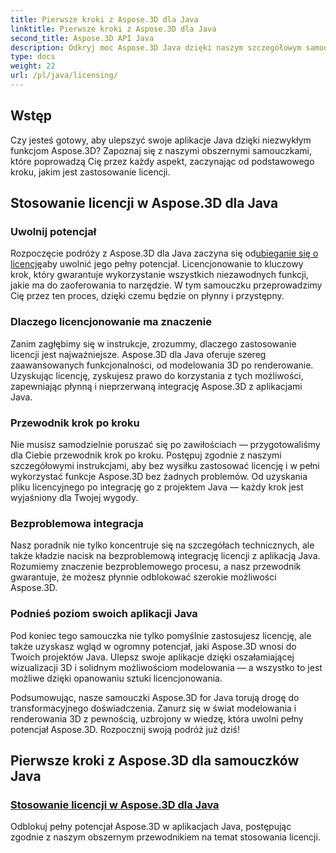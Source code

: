```yaml
---
title: Pierwsze kroki z Aspose.3D dla Java
linktitle: Pierwsze kroki z Aspose.3D dla Java
second_title: Aspose.3D API Java
description: Odkryj moc Aspose.3D Java dzięki naszym szczegółowym samouczkom. Dowiedz się, jak zastosować licencje, aby uwolnić pełne możliwości tego potężnego narzędzia Java.
type: docs
weight: 22
url: /pl/java/licensing/
---
```

## Wstęp

Czy jesteś gotowy, aby ulepszyć swoje aplikacje Java dzięki niezwykłym funkcjom Aspose.3D? Zapoznaj się z naszymi obszernymi samouczkami, które poprowadzą Cię przez każdy aspekt, zaczynając od podstawowego kroku, jakim jest zastosowanie licencji.

## Stosowanie licencji w Aspose.3D dla Java

### Uwolnij potencjał

 Rozpoczęcie podróży z Aspose.3D dla Java zaczyna się od[ubieganie się o licencję](./applying-license-in-aspose-3d/)aby uwolnić jego pełny potencjał. Licencjonowanie to kluczowy krok, który gwarantuje wykorzystanie wszystkich niezawodnych funkcji, jakie ma do zaoferowania to narzędzie. W tym samouczku przeprowadzimy Cię przez ten proces, dzięki czemu będzie on płynny i przystępny.

### Dlaczego licencjonowanie ma znaczenie

Zanim zagłębimy się w instrukcje, zrozummy, dlaczego zastosowanie licencji jest najważniejsze. Aspose.3D dla Java oferuje szereg zaawansowanych funkcjonalności, od modelowania 3D po renderowanie. Uzyskując licencję, zyskujesz prawo do korzystania z tych możliwości, zapewniając płynną i nieprzerwaną integrację Aspose.3D z aplikacjami Java.

### Przewodnik krok po kroku

Nie musisz samodzielnie poruszać się po zawiłościach — przygotowaliśmy dla Ciebie przewodnik krok po kroku. Postępuj zgodnie z naszymi szczegółowymi instrukcjami, aby bez wysiłku zastosować licencję i w pełni wykorzystać funkcje Aspose.3D bez żadnych problemów. Od uzyskania pliku licencyjnego po integrację go z projektem Java — każdy krok jest wyjaśniony dla Twojej wygody.

### Bezproblemowa integracja

Nasz poradnik nie tylko koncentruje się na szczegółach technicznych, ale także kładzie nacisk na bezproblemową integrację licencji z aplikacją Java. Rozumiemy znaczenie bezproblemowego procesu, a nasz przewodnik gwarantuje, że możesz płynnie odblokować szerokie możliwości Aspose.3D.

### Podnieś poziom swoich aplikacji Java

Pod koniec tego samouczka nie tylko pomyślnie zastosujesz licencję, ale także uzyskasz wgląd w ogromny potencjał, jaki Aspose.3D wnosi do Twoich projektów Java. Ulepsz swoje aplikacje dzięki oszałamiającej wizualizacji 3D i solidnym możliwościom modelowania — a wszystko to jest możliwe dzięki opanowaniu sztuki licencjonowania.

Podsumowując, nasze samouczki Aspose.3D for Java torują drogę do transformacyjnego doświadczenia. Zanurz się w świat modelowania i renderowania 3D z pewnością, uzbrojony w wiedzę, która uwolni pełny potencjał Aspose.3D. Rozpocznij swoją podróż już dziś!
## Pierwsze kroki z Aspose.3D dla samouczków Java
### [Stosowanie licencji w Aspose.3D dla Java](./applying-license-in-aspose-3d/)
Odblokuj pełny potencjał Aspose.3D w aplikacjach Java, postępując zgodnie z naszym obszernym przewodnikiem na temat stosowania licencji.